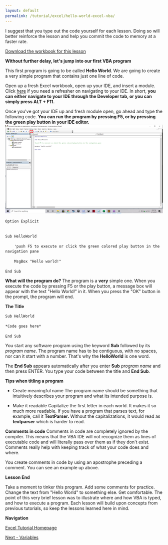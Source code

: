 ```yaml
---
layout: default
permalink: /tutorial/excel/hello-world-excel-vba/
---
```



I suggest that you type out the code yourself for each lesson.  Doing so will better reinforce the lesson and help you commit the code to memory at a faster rate.  

[Download the workbook for this lesson](/assets/files/HelloWorld_FirstProgram.xlsm) 


**Without further delay, let's jump into our first VBA program**

This first program is going to be called **Hello World**.  We are going to create a very simple program that contains just one line of code.


Open up a fresh Excel workbook, open up your IDE, and insert a module.  Click [here](/tutorial/excel/Excel-VBA-Setting-Up-Dev-Environment/) if you need a refresher on navigating to your IDE.  In short, **you can either navigate to your IDE through the Developer tab, or you can simply press ALT + F11.**

Once you've got your IDE up and fresh module open, go ahead and type the following code.  **You can run the program by pressing F5, or by pressing the green play button in your IDE editor.** 
![Execute code](/assets/images/play_button.png) 

```
Option Explicit


Sub HelloWorld

	'push F5 to execute or click the green colored play button in the navigation pane

	MsgBox "Hello world!"

End Sub
```

**What will the program do?**
The program is a **very** simple one.  When you execute the code by pressing F5 or the play button, a message box will appear with the text "Hello World!" in it.  When you press the "OK" button in the prompt, the program will end.  


**The Title**
```
Sub HellWorld

*Code goes here*

End Sub
```

You start any software program using the keyword **Sub** followed by its *program name*.  The program name has to be contiguous, with no spaces, nor can it start with a number.  That's why the **HelloWorld** is one word.

The **End Sub** appears automatically after you enter **Sub** *program name* and then press ENTER.  You type your code between the title and **End Sub**.

**Tips when titling a program**

* Create meaningful name
The program name should be something that intuitively describes your program and what its intended purpose is. 

* Make it readable
Capitalize the first letter in each world.  It makes it so much more readable. If you have a program that parses text, for example, call it **TextParser.**  Without the capitalizations, it would read as **textparser** which is harder to read. 

**Comments in code**
Comments in code are completely ignored by the compiler.  This means that the VBA IDE will not recognize them as lines of executable code and will literally pass over them as if they don't exist.  Comments really help with keeping track of what your code does and where. 

You create comments in code by using an apostrophe preceding a comment.  You can see an example up above.

**Lesson End**

Take a moment to tinker this program. Add some comments for practice.  Change the text from "Hello World" to something else.  Get comfortable.  The point of this very brief lesson was to illustrate where and how VBA is typed, and how to execute a program.  Each lesson will build upon concepts from previous tutorials, so keep the lessons learned here in mind. 

**Navigation**

[Excel Tutorial Homepage](/Excel-VBA-Tutorial/)


[Next - Variables](/tutorial/excel/excel-vba-variables/)









